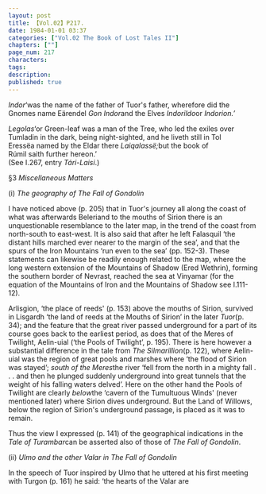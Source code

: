 ```yaml
---
layout: post
title: 【Vol.02】P217.
date: 1984-01-01 03:37
categories: ["Vol.02 The Book of Lost Tales II"]
chapters: [""]
page_num: 217
characters: 
tags: 
description: 
published: true
---
```


<p style="text-indent: 0;">
<I>Indor</I>‘was the name of the father of Tuor's father, wherefore did the Gnomes name Eärendel <I>Gon Indor</I>and the Elves <I>Indorildo</I>or <I>Indorion.’</I>
</p>

<I>Legolas</I>‘or Green-leaf was a man of the Tree, who led the exiles over<BR>Tumladin in the dark, being night-sighted, and he liveth still in Tol<BR>Eressëa named by the Eldar there <I>Laiqalassë;</I>but the book of<BR>Rúmil saith further hereon.’<BR>(See I.267, entry <I>Tári-Laisi</I>.)

§3   <I>Miscellaneous Matters</I>

(i)    <I>The geography of The Fall of Gondolin</I>

I have noticed above (p. 205) that in Tuor's journey all along the coast of what was afterwards Beleriand to the mouths of Sirion there is an unquestionable resemblance to the later map, in the trend of the coast from north-south to east-west. It is also said that after he left Falasquil ‘the distant hills marched ever nearer to the margin of the sea’, and that the spurs of the Iron Mountains ‘run even to the sea’ (pp. 152-3). These statements can likewise be readily enough related to the map, where the long western extension of the Mountains of Shadow (Ered Wethrin), forming the southern border of Nevrast, reached the sea at Vinyamar (for the equation of the Mountains of Iron and the Mountains of Shadow see I.111-12).

Arlisgion, ‘the place of reeds' (p. 153) above the mouths of Sirion, survived in Lisgardh ‘the land of reeds at the Mouths of Sirion’ in the later <I>Tuor</I>(p. 34); and the feature that the great river passed underground for a part of its course goes back to the earliest period, as does that of the Meres of Twilight, Aelin-uial (‘the Pools of Twilight’, p. 195). There is here however a substantial difference in the tale from <I>The Silmarillion</I>(p. 122), where Aelin-uial was the region of great pools and marshes where ‘the flood of Sirion was stayed’; <I>south of the Meres</I>the river ‘fell from the north in a mighty fall . . . and then he plunged suddenly underground into great tunnels that the weight of his falling waters delved’. Here on the other hand the Pools of Twilight are clearly <I>below</I>the ‘cavern of the Tumultuous Winds' (never mentioned later) where Sirion dives underground. But the Land of Willows, below the region of Sirion's underground passage, is placed as it was to remain.

Thus the view I expressed (p. 141) of the geographical indications in the <I>Tale of Turambar</I>can be asserted also of those of <I>The Fall of Gondolin</I>.

(ii)     <I>Ulmo and the other Valar in The Fall of Gondolin</I>

In the speech of Tuor inspired by Ulmo that he uttered at his first meeting with Turgon (p. 161) he said: ‘the hearts of the Valar are

